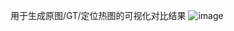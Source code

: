 用于生成原图/GT/定位热图的可视化对比结果
![image](https://github.com/user-attachments/assets/813f59ca-f164-4038-b41c-49694c4cbdc6)
